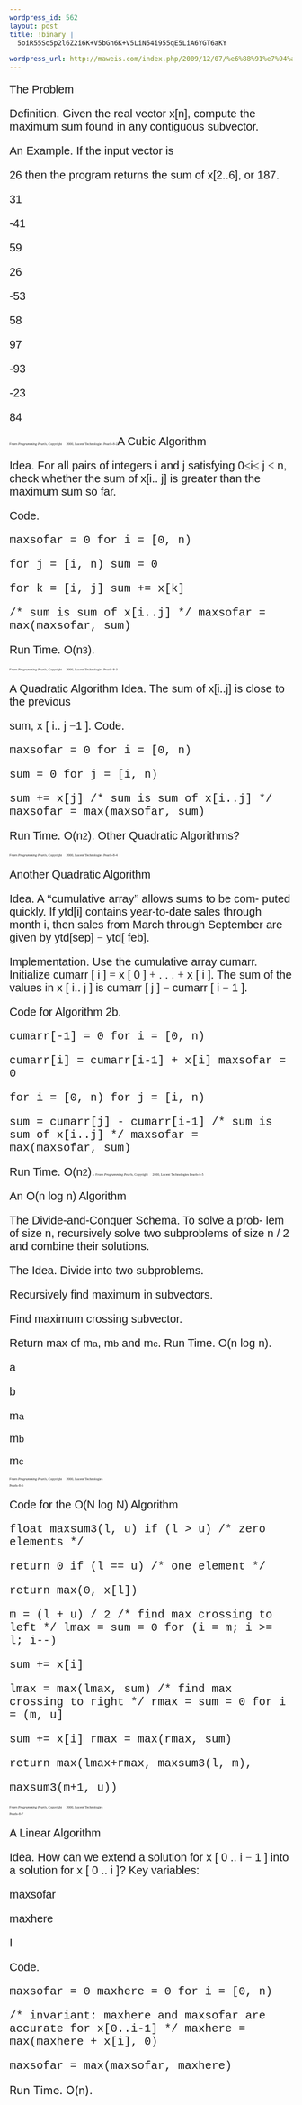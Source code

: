 ```yaml
--- 
wordpress_id: 562
layout: post
title: !binary |
  5oiR55So5p2l6Z2i6K+V5bGh6K+V5LiN54i955qE5LiA6YGT6aKY

wordpress_url: http://maweis.com/index.php/2009/12/07/%e6%88%91%e7%94%a8%e6%9d%a5%e9%9d%a2%e8%af%95%e5%b1%a1%e8%af%95%e4%b8%8d%e7%88%bd%e7%9a%84%e4%b8%80%e9%81%93%e9%a2%98/
---
```

<p style="font: 20.0px Helvetica">The Problem</p>
<p style="font: 20.0px Helvetica">Definition. Given the real vector x[n], compute the maximum sum found in any contiguous subvector.</p>
<p style="font: 20.0px Helvetica">An Example. If the input vector is</p>
<p style="font: 20.0px Helvetica">26 then the program returns the sum of x[2..6], or 187.</p>
<p style="font: 20.0px Helvetica">31</p>
<p style="font: 20.0px Helvetica">-41</p>
<p style="font: 20.0px Helvetica">59</p>
<p style="font: 20.0px Helvetica">26</p>
<p style="font: 20.0px Helvetica">-53</p>
<p style="font: 20.0px Helvetica">58</p>
<p style="font: 20.0px Helvetica">97</p>
<p style="font: 20.0px Helvetica">-93</p>
<p style="font: 20.0px Helvetica">-23</p>
<p style="font: 20.0px Helvetica">84</p>
<p style="font: 6.0px Times"><span style="font: 6.0px Helvetica">From</span> <i>Programming Pearls</i>, Copyright <span style="font: 6.0px Symbol"></span> 2000, Lucent Technologies Pearls-8-2<span style="font: 20.0px Helvetica">A Cubic Algorithm</span></p>
<p style="font: 20.0px Helvetica">Idea. For all pairs of integers i and j satisfying 0<span style="font: 20.0px Symbol">≤</span>i<span style="font: 20.0px Symbol">≤</span> j <span style="font: 20.0px Symbol">&lt;</span> n, check whether the sum of x[i.. j] is greater than the maximum sum so far.</p>
<p style="font: 20.0px Helvetica">Code.</p>
<p style="font: 20.0px Courier">maxsofar = 0 for i = [0, n)</p>
<p style="font: 20.0px Courier">for j = [i, n) sum = 0</p>
<p style="font: 20.0px Courier">for k = [i, j] sum += x[k]</p>
<p style="font: 20.0px Courier">/* sum is sum of x[i..j] */ maxsofar = max(maxsofar, sum)</p>
<p style="font: 20.0px Helvetica">Run Time. O(n<span style="font: 17.0px Helvetica">3</span>).</p>
<p style="font: 6.0px Times"><span style="font: 6.0px Helvetica">From</span> <i>Programming Pearls</i>, Copyright <span style="font: 6.0px Symbol"></span> 2000, Lucent Technologies Pearls-8-3</p>
<p style="font: 20.0px Helvetica">A Quadratic Algorithm Idea. The sum of x[i..j] is close to the previous</p>
<p style="font: 20.0px Helvetica">sum, x [ i.. j <span style="font: 20.0px Symbol">−</span>1 ]. Code.</p>
<p style="font: 20.0px Courier">maxsofar = 0 for i = [0, n)</p>
<p style="font: 20.0px Courier">sum = 0 for j = [i, n)</p>
<p style="font: 20.0px Courier">sum += x[j] /* sum is sum of x[i..j] */ maxsofar = max(maxsofar, sum)</p>
<p style="font: 20.0px Helvetica">Run Time. O(n<span style="font: 17.0px Helvetica">2</span>). Other Quadratic Algorithms?</p>
<p style="font: 6.0px Times"><span style="font: 6.0px Helvetica">From</span> <i>Programming Pearls</i>, Copyright <span style="font: 6.0px Symbol"></span> 2000, Lucent Technologies Pearls-8-4</p>
<p style="font: 20.0px Helvetica">Another Quadratic Algorithm</p>
<p style="font: 20.0px Helvetica">Idea. A ‘‘cumulative array’’ allows sums to be com- puted quickly. If ytd[i] contains year-to-date sales through month i, then sales from March through September are given by ytd[sep] <span style="font: 20.0px Symbol">−</span> ytd[ feb].</p>
<p style="font: 20.0px Helvetica">Implementation. Use the cumulative array cumarr. Initialize cumarr [ i ] <span style="font: 20.0px Symbol">=</span> x [ 0 ] <span style="font: 20.0px Symbol">+</span> . . . <span style="font: 20.0px Symbol">+</span> x [ i ]. The sum of the values in x [ i.. j ] is cumarr [ j ] <span style="font: 20.0px Symbol">−</span> cumarr [ i <span style="font: 20.0px Symbol">−</span> 1 ].</p>
<p style="font: 20.0px Helvetica">Code for Algorithm 2b.</p>
<p style="font: 20.0px Courier">cumarr[-1] = 0 for i = [0, n)</p>
<p style="font: 20.0px Courier">cumarr[i] = cumarr[i-1] + x[i] maxsofar = 0</p>
<p style="font: 20.0px Courier">for i = [0, n) for j = [i, n)</p>
<p style="font: 20.0px Courier">sum = cumarr[j] - cumarr[i-1] /* sum is sum of x[i..j] */ maxsofar = max(maxsofar, sum)</p>
<p style="font: 6.0px Times"><span style="font: 20.0px Helvetica">Run Time. O(n</span><span style="font: 17.0px Helvetica">2</span><span style="font: 20.0px Helvetica">).</span> <span style="font: 6.0px Helvetica">From</span> <i>Programming Pearls</i>, Copyright <span style="font: 6.0px Symbol"></span> 2000, Lucent Technologies Pearls-8-5</p>
<p style="font: 20.0px Helvetica">An O(n log n) Algorithm</p>
<p style="font: 20.0px Helvetica">The Divide-and-Conquer Schema. To solve a prob- lem of size n, recursively solve two subproblems of size n / 2 and combine their solutions.</p>
<p style="font: 20.0px Helvetica">The Idea. Divide into two subproblems.</p>
<p style="font: 20.0px Helvetica">Recursively find maximum in subvectors.</p>
<p style="font: 20.0px Helvetica">Find maximum crossing subvector.</p>
<p style="font: 20.0px Helvetica">Return max of m<span style="font: 17.0px Helvetica">a</span>, m<span style="font: 17.0px Helvetica">b</span> and m<span style="font: 17.0px Helvetica">c</span>. Run Time. O(n log n).</p>
<p style="font: 20.0px Helvetica">a</p>
<p style="font: 20.0px Helvetica">b</p>
<p style="font: 17.0px Helvetica"><span style="font: 20.0px Helvetica">m</span>a</p>
<p style="font: 17.0px Helvetica"><span style="font: 20.0px Helvetica">m</span>b</p>
<p style="font: 17.0px Helvetica"><span style="font: 20.0px Helvetica">m</span>c</p>
<p style="font: 6.0px Times"><span style="font: 6.0px Helvetica">From</span> <i>Programming Pearls</i>, Copyright <span style="font: 6.0px Symbol"></span> 2000, Lucent Technologies</p>
<p style="font: 6.0px Times">Pearls-8-6</p>
<p style="font: 20.0px Helvetica">Code for the O(N log N) Algorithm</p>
<p style="font: 20.0px Courier">float maxsum3(l, u) if (l &gt; u) /* zero elements */</p>
<p style="font: 20.0px Courier">return 0 if (l == u) /* one element */</p>
<p style="font: 20.0px Courier">return max(0, x[l])</p>
<p style="font: 20.0px Courier">m = (l + u) / 2 /* find max crossing to left */ lmax = sum = 0 for (i = m; i &gt;= l; i--)</p>
<p style="font: 20.0px Courier">sum += x[i]</p>
<p style="font: 20.0px Courier">lmax = max(lmax, sum) /* find max crossing to right */ rmax = sum = 0 for i = (m, u]</p>
<p style="font: 20.0px Courier">sum += x[i] rmax = max(rmax, sum)</p>
<p style="font: 20.0px Courier">return max(lmax+rmax, maxsum3(l, m),</p>
<p style="font: 20.0px Courier">maxsum3(m+1, u))</p>
<p style="font: 6.0px Times"><span style="font: 6.0px Helvetica">From</span> <i>Programming Pearls</i>, Copyright <span style="font: 6.0px Symbol"></span> 2000, Lucent Technologies</p>
<p style="font: 6.0px Times">Pearls-8-7</p>
<p style="font: 20.0px Helvetica">A Linear Algorithm</p>
<p style="font: 20.0px Helvetica">Idea. How can we extend a solution for x [ 0 .. i <span style="font: 20.0px Symbol">−</span> 1 ] into a solution for x [ 0 .. i ]? Key variables:</p>
<p style="font: 20.0px Helvetica">maxsofar</p>
<p style="font: 20.0px Helvetica">maxhere</p>
<p style="font: 20.0px Helvetica">I</p>
<p style="font: 20.0px Helvetica">Code.</p>
<p style="font: 20.0px Courier">maxsofar = 0 maxhere = 0 for i = [0, n)</p>
<p style="font: 20.0px Courier">/* invariant: maxhere and maxsofar are accurate for x[0..i-1] */ maxhere = max(maxhere + x[i], 0)</p>
<p style="font: 20.0px Courier">maxsofar = max(maxsofar, maxhere)</p>
<p><span style="font-size: 20px;">Run Time. O(n).</span></p>
